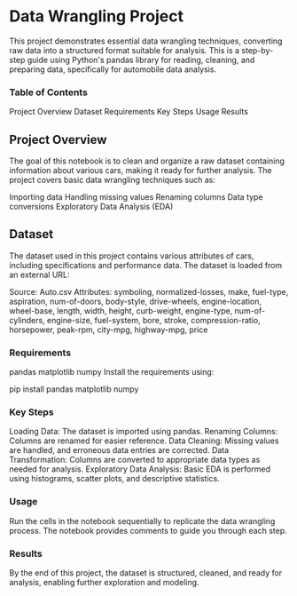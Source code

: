 # Data Wrangling Project
This project demonstrates essential data wrangling techniques, converting raw data into a structured format suitable for analysis. This is a step-by-step guide using Python's pandas library for reading, cleaning, and preparing data, specifically for automobile data analysis.

### Table of Contents
Project Overview
Dataset
Requirements
Key Steps
Usage
Results

## Project Overview
The goal of this notebook is to clean and organize a raw dataset containing information about various cars, making it ready for further analysis. The project covers basic data wrangling techniques such as:

Importing data
Handling missing values
Renaming columns
Data type conversions
Exploratory Data Analysis (EDA)

## Dataset
The dataset used in this project contains various attributes of cars, including specifications and performance data. The dataset is loaded from an external URL:

Source: Auto.csv
Attributes: symboling, normalized-losses, make, fuel-type, aspiration, num-of-doors, body-style, drive-wheels, engine-location, wheel-base, length, width, height, curb-weight, engine-type, num-of-cylinders, engine-size, fuel-system, bore, stroke, compression-ratio, horsepower, peak-rpm, city-mpg, highway-mpg, price

### Requirements
pandas
matplotlib
numpy
Install the requirements using:

pip install pandas matplotlib numpy

### Key Steps
Loading Data: The dataset is imported using pandas.
Renaming Columns: Columns are renamed for easier reference.
Data Cleaning: Missing values are handled, and erroneous data entries are corrected.
Data Transformation: Columns are converted to appropriate data types as needed for analysis.
Exploratory Data Analysis: Basic EDA is performed using histograms, scatter plots, and descriptive statistics.

### Usage
Run the cells in the notebook sequentially to replicate the data wrangling process. The notebook provides comments to guide you through each step.

### Results
By the end of this project, the dataset is structured, cleaned, and ready for analysis, enabling further exploration and modeling.
